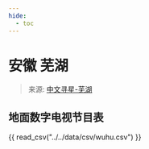 ```yaml
---
hide:
  - toc
---
```


# 安徽 芜湖

> 来源: [中文寻星-芜湖](http://dtmb.saoing.com/wuhu.htm)

## 地面数字电视节目表

{{ read_csv("../../data/csv/wuhu.csv") }}
